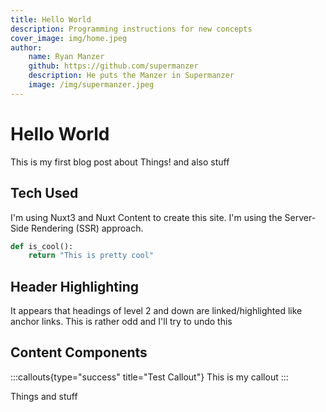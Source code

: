```yaml
---
title: Hello World
description: Programming instructions for new concepts
cover_image: img/home.jpeg
author:
    name: Ryan Manzer
    github: https://github.com/supermanzer
    description: He puts the Manzer in Supermanzer
    image: /img/supermanzer.jpeg
---
```


# Hello World

This is my first blog post about Things! and also stuff

## Tech Used

I'm using Nuxt3 and Nuxt Content to create this site.  I'm using the Server-Side Rendering (SSR) approach.

```python
def is_cool():
    return "This is pretty cool"
```

## Header Highlighting

It appears that headings of level 2 and down are linked/highlighted like anchor links. This is rather odd and I'll try to undo this


## Content Components


:::callouts{type="success" title="Test Callout"}
This is my callout
:::

Things and stuff